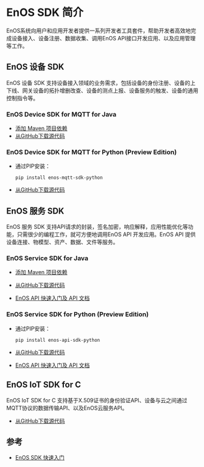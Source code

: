 # EnOS SDK 简介

EnOS系统向用户和应用开发者提供一系列开发者工具套件，帮助开发者高效地完成设备接入、设备注册、数据收集、调用EnOS API接口开发应用、以及应用管理等工作。



## EnOS 设备 SDK

EnOS 设备 SDK 支持设备接入领域的业务需求，包括设备的身份注册、设备的上下线、网关设备的拓扑增删改查、设备的测点上报、设备服务的触发、设备的通用控制指令等。

### EnOS Device SDK for MQTT for Java

- [添加 Maven 项目依赖](https://mvnrepository.com/artifact/com.envisioniot/enos-mqtt/2.1.0)
- [从GitHub下载源代码](https://github.com/EnvisionIot/enos-mqtt-sdk-java)

### EnOS Device SDK for MQTT for Python (Preview Edition)

- 通过PIP安装：

  ```
  pip install enos-mqtt-sdk-python
  ```

- [从GitHub下载源代码](https://github.com/EnvisionIot/enos-mqtt-sdk-python)



## EnOS 服务 SDK

EnOS 服务 SDK 支持API请求的封装，签名加密，响应解释，应用性能优化等功能，只需很少的编程工作，就可方便地调用EnOS API 开发应用。EnOS API 提供设备连接、物模型、资产、数据、文件等服务。

### EnOS Service SDK for Java

- [添加 Maven 项目依赖](https://mvnrepository.com/artifact/com.envisioniot/enos-api/2.1.0)
- [从GitHub下载源代码](https://github.com/EnvisionIot/enos-api-sdk-java)

- [EnOS API 快速入门及 API 文档](gettingstarted_api)

### EnOS Service SDK for Python (Preview Edition)

- 通过PIP安装：

  ```
  pip install enos-api-sdk-python
  ```

- [从GitHub下载源代码](https://github.com/EnvisionIot/enos-api-sdk-python)

- [EnOS API 快速入门及 API 文档](gettingstarted_api)



## EnOS IoT SDK for C

EnOS IoT SDK for C 支持基于X.509证书的身份验证API、设备与云之间通过MQTT协议的数据传输API、以及EnOS云服务API。

- [从GitHub下载源代码](https://github.com/EnvisionIot/enos-iot-sdk-c)



## 参考

- [EnOS SDK 快速入门](gettingstarted_sdk)



<!-- ## EnOS Appframework Mars

EnOS Appframework Mars SDK 为开发者提供应用管理（包括权限校验体系）和应用开发的框架，同时提供了一套简易开发API接口。

- [添加 Maven 项目依赖](https://mvnrepository.com/artifact/com.envisioniot/enos-appframework-mars/0.1.0) -->


